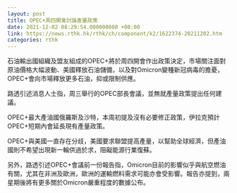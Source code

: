 ```yaml
---
layout: post
title: OPEC+周四開會討論產量政策
date: 2021-12-02 08:29:54.000000000 +08:00
link: https://news.rthk.hk/rthk/ch/component/k2/1622374-20211202.htm
categories: rthk
---
```


石油輸出國組織及盟友組成的OPEC+將於周四開會作出政策決定，市場關注面對原油價格大幅波動、美國釋放石油儲備，以及對Omicron變種新冠病毒的擔憂，OPEC+會向市場釋放更多石油，抑或限制供應。

路透引述消息人士指，周三舉行的OPEC部長會議，並無就產量政策提出任何建議。

OPEC+最大產油國俄羅斯及沙特，本周初提及沒有必要修正政策，伊拉克預計OPEC+短期內會延長現有產量政策。

OPEC+與美國一直存在分歧，美國要求聯盟提高產量，以幫助全球經濟，但產油國則不希望出現新一輪供過於求，阻礙能源行業復蘇。

另外，路透引述OPEC+會議前一份報告指，Omicron目前的影響似乎與航空燃油有關，尤其在非洲及歐洲，歐洲的運輸燃料需求可能亦會受影響。報告亦提到，兩星期後將有更多關於Omicron嚴重程度的數據公布。
